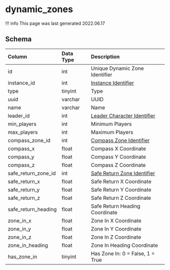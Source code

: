# dynamic_zones

!!! info
	This page was last generated 2022.06.17

## Schema

| Column | Data Type | Description |
| :--- | :--- | :--- |
| id | int | Unique Dynamic Zone Identifier |
| instance_id | int | [Instance Identifier](../../schema/instances/instance_list.md) |
| type | tinyint | Type |
| uuid | varchar | UUID |
| name | varchar | Name |
| leader_id | int | [Leader Character Identifier](character_data.md) |
| min_players | int | Minimum Players |
| max_players | int | Maximum Players |
| compass_zone_id | int | [Compass Zone Identifier](../../../../server/zones/zone-list) |
| compass_x | float | Compass X Coordinate |
| compass_y | float | Compass Y Coordinate |
| compass_z | float | Compass Z Coordinate |
| safe_return_zone_id | int | [Safe Return Zone Identifier](../../../../server/zones/zone-list) |
| safe_return_x | float | Safe Return X Coordinate |
| safe_return_y | float | Safe Return Y Coordinate |
| safe_return_z | float | Safe Return Z Coordinate |
| safe_return_heading | float | Safe Return Heading Coordinate |
| zone_in_x | float | Zone In X Coordinate |
| zone_in_y | float | Zone In Y Coordinate |
| zone_in_z | float | Zone In Z Coordinate |
| zone_in_heading | float | Zone In Heading Coordinate |
| has_zone_in | tinyint | Has Zone In: 0 = False, 1 = True |

